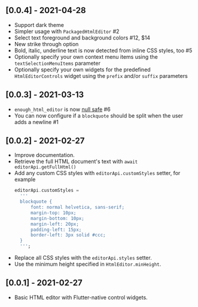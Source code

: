 ## [0.0.4] - 2021-04-28
- Support dark theme
- Simpler usage with `PackagedHtmlEditor` #2
- Select text foreground and background colors #12, $14
- New strike through option
- Bold, italic, underline text is now detected from inline CSS styles, too #5
- Optionally specify your own context menu items using the `textSelectionMenuItems` parameter
- Optionally specify your own widgets for the predefined `HtmlEditorControls` widget using the `prefix` and/or `suffix` parameters


## [0.0.3] - 2021-03-13
- `enough_html_editor` is now [null safe](https://dart.dev/null-safety/tour) #6
- You can now configure if a `blockquote` should be split when the user adds a newline #1


## [0.0.2] - 2021-02-27

* Improve documentation.
* Retrieve the full HTML document's text with `await editorApi.getFullHtml()`
* Add any custom CSS styles with `editorApi.customStyles` setter, for example 
  ```dart
  editorApi.customStyles = 
    '''
    blockquote {
        font: normal helvetica, sans-serif;
        margin-top: 10px;
        margin-bottom: 10px;
        margin-left: 20px;
        padding-left: 15px;
        border-left: 3px solid #ccc;
    }
    ''';
  ```
* Replace all CSS styles with the `editorApi.styles` setter. 
* Use the minimum height specified in `HtmlEditor.minHeight`. 

## [0.0.1] - 2021-02-27

* Basic HTML editor with Flutter-native control widgets.
